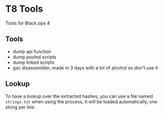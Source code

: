 # T8 Tools

Tools for Black ops 4

## Tools

- dump api function
- dump pooled scripts
- dump linked scripts
- gsc disassembler, made in 3 days with a lot of alcohol so don't use it

## Lookup

To have a lookup over the extracted hashes, you can use a file named `strings.txt` when using the process, it will be loaded automatically, one string per line.
